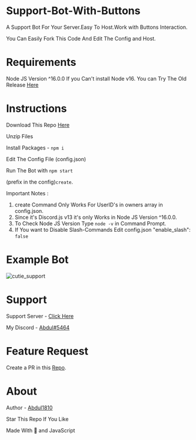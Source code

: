 # Support-Bot-With-Buttons
A Support Bot For Your Server.Easy To Host.Work with Buttons Interaction.

You Can Easily Fork This Code And Edit The Config and Host.

# Requirements

Node JS Version ^16.0.0
If you Can't install Node v16.
You can Try The Old Release [Here](https://github.com/Abdul1810/support-bot-with-buttons/releases/tag/1.1.0)

# Instructions

Download This Repo [Here](https://github.com/Abdul1810/support-bot-with-buttons/archive/refs/heads/main.zip)

Unzip Files

Install Packages - `npm i`

Edit The Config File (config.json)

Run The Bot with `npm start`

(prefix in the config)`create`.

Important Notes :

1. create Command Only Works For UserID's in owners array in config.json.
2. Since it's Discord.js v13 it's only Works in Node JS Version ^16.0.0.
3. To Check Node JS Version Type `node -v` in Command Prompt.
4. If You want to Disable Slash-Commands Edit config.json "enable_slash": `false`

# Example Bot

![cutie_support](https://media.discordapp.net/attachments/840655506723962930/866915564999671808/IMG_20210720_104614.jpg)


# Support

Support Server - [Click Here](https://discord.gg/sAMznQK2NG)

My Discord - [Abdul#5464](https://discord.com/users/737553088218529813)

# Feature Request

Create a PR in this [Repo](https://github.com/Abdul1810/support-bot-with-buttons/pulls).

# About

Author - [Abdul1810](https://github.com/Abdul1810/)

Star This Repo If You Like

Made With 💖 and JavaScript
